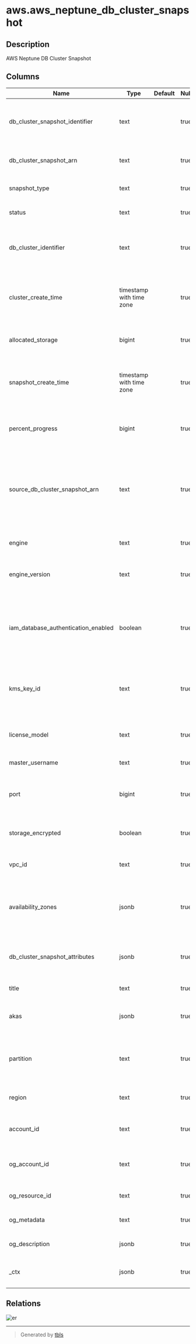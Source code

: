 # aws.aws_neptune_db_cluster_snapshot

## Description

AWS Neptune DB Cluster Snapshot

## Columns

| Name | Type | Default | Nullable | Children | Parents | Comment |
| ---- | ---- | ------- | -------- | -------- | ------- | ------- |
| db_cluster_snapshot_identifier | text |  | true |  |  | Specifies the identifier for a DB cluster snapshot. Must match the identifier of an existing snapshot. |
| db_cluster_snapshot_arn | text |  | true |  |  | The Amazon Resource Name (ARN) for the DB cluster snapshot. |
| snapshot_type | text |  | true |  |  | Provides the type of the DB cluster snapshot. |
| status | text |  | true |  |  | Specifies the status of this DB cluster snapshot. |
| db_cluster_identifier | text |  | true |  |  | Specifies the DB cluster identifier of the DB cluster that this DB cluster snapshot was created from. |
| cluster_create_time | timestamp with time zone |  | true |  |  | Specifies the time when the DB cluster was created, in Universal Coordinated Time (UTC). |
| allocated_storage | bigint |  | true |  |  | Specifies the allocated storage size in gibibytes (GiB). |
| snapshot_create_time | timestamp with time zone |  | true |  |  | Provides the time when the snapshot was taken, in Universal Coordinated Time (UTC). |
| percent_progress | bigint |  | true |  |  | Specifies the percentage of the estimated data that has been transferred. |
| source_db_cluster_snapshot_arn | text |  | true |  |  | If the DB cluster snapshot was copied from a source DB cluster snapshot, the Amazon Resource Name (ARN) for the source DB cluster snapshot, otherwise, a null value. |
| engine | text |  | true |  |  | Specifies the name of the database engine. |
| engine_version | text |  | true |  |  | Provides the version of the database engine for this DB cluster snapshot. |
| iam_database_authentication_enabled | boolean |  | true |  |  | True if mapping of Amazon Identity and Access Management (IAM) accounts to database accounts is enabled, and otherwise false. |
| kms_key_id | text |  | true |  |  | If StorageEncrypted is true, the Amazon KMS key identifier for the encrypted DB cluster snapshot. |
| license_model | text |  | true |  |  | Provides the license model information for this DB cluster snapshot. |
| master_username | text |  | true |  |  | Not supported by Neptune. |
| port | bigint |  | true |  |  | Specifies the port that the DB cluster was listening on at the time of the snapshot. |
| storage_encrypted | boolean |  | true |  |  | Specifies whether the DB cluster snapshot is encrypted. |
| vpc_id | text |  | true |  |  | Provides the VPC ID associated with the DB cluster snapshot. |
| availability_zones | jsonb |  | true |  |  | Provides the list of EC2 Availability Zones that instances in the DB cluster snapshot can be restored in. |
| db_cluster_snapshot_attributes | jsonb |  | true |  |  | A list of DB cluster snapshot attribute names and values for a manual DB cluster snapshot. |
| title | text |  | true |  |  | Title of the resource. |
| akas | jsonb |  | true |  |  | Array of globally unique identifier strings (also known as) for the resource. |
| partition | text |  | true |  |  | The AWS partition in which the resource is located (aws, aws-cn, or aws-us-gov). |
| region | text |  | true |  |  | The AWS Region in which the resource is located. |
| account_id | text |  | true |  |  | The AWS Account ID in which the resource is located. |
| og_account_id | text |  | true |  |  | The Platform Account ID in which the resource is located. |
| og_resource_id | text |  | true |  |  | The unique ID of the resource in opengovernance. |
| og_metadata | text |  | true |  |  | Platform Metadata of the AWS resource. |
| og_description | jsonb |  | true |  |  | The full model description of the resource |
| _ctx | jsonb |  | true |  |  | Steampipe context in JSON form, e.g. connection_name. |

## Relations

![er](aws.aws_neptune_db_cluster_snapshot.svg)

---

> Generated by [tbls](https://github.com/k1LoW/tbls)
